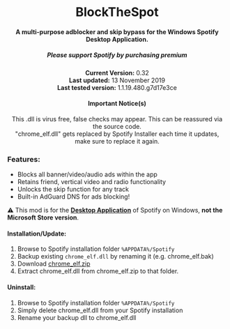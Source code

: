 <center>
  <h1 align="center">BlockTheSpot</h1>
  <h4 align="center">A multi-purpose adblocker and skip bypass for the <strong>Windows</strong> Spotify Desktop Application.</h4>
  <h5 align="center">Please support Spotify by purchasing premium</h5>
  <p align="center">
    <strong>Current Version:</strong> 0.32 <br>
    <strong>Last updated:</strong> 13 November 2019 <br>
    <strong>Last tested version:</strong> 1.1.19.480.g7d17e3ce
  </p>
  <h4 align="center">Important Notice(s)</h4>
  <p align="center">
    This .dll is virus free, false checks may appear. This can be reassured via the source code. <br>
    "chrome_elf.dll" gets replaced by Spotify Installer each time it updates, make sure to replace it again.
  </p>
</center>

### Features:
* Blocks all banner/video/audio ads within the app
* Retains friend, vertical video and radio functionality
* Unlocks the skip function for any track
* Built-in AdGuard DNS for ads blocking!

:warning: This mod is for the [**Desktop Application**](https://www.spotify.com/download/windows/) of Spotify on Windows, **not the Microsoft Store version**.

#### Installation/Update:
1. Browse to Spotify installation folder `%APPDATA%/Spotify`
2. Backup existing `chrome_elf.dll` by renaming it (e.g. chrome_elf.bak)
3. Download [chrome_elf.zip](chrome_elf.zip)
4. Extract chrome_elf.dll from chrome_elf.zip to that folder. 

#### Uninstall:
1. Browse to Spotify installation folder `%APPDATA%/Spotify` 
2. Simply delete chrome_elf.dll from your Spotify installation
3. Rename your backup dll to chrome_elf.dll
